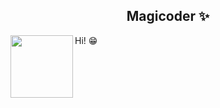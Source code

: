 ## <h2 align="center">Magicoder ✨</h2>

<img align="left" height="100px" src="https://i.pinimg.com/originals/53/39/30/53393042b7d6b478cb8f450127cded85.gif">
Hi! 😁
